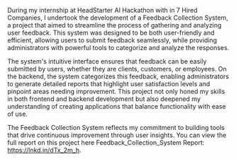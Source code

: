 During my internship at HeadStarter AI Hackathon with in 7 Hired Companies, I undertook the development of a Feedback Collection System, a project that aimed to streamline the process of gathering and analyzing user feedback. This system was designed to be both user-friendly and efficient, allowing users to submit feedback seamlessly, while providing administrators with powerful tools to categorize and analyze the responses.

The system's intuitive interface ensures that feedback can be easily submitted by users, whether they are clients, customers, or employees. On the backend, the system categorizes this feedback, enabling administrators to generate detailed reports that highlight user satisfaction levels and pinpoint areas needing improvement. This project not only honed my skills in both frontend and backend development but also deepened my understanding of creating applications that balance functionality with ease of use.

The Feedback Collection System reflects my commitment to building tools that drive continuous improvement through user insights. You can view the full report on this project here Feedback_Collection_System Report: 
https://lnkd.in/dTx_2m_h.
